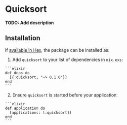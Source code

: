# Quicksort

**TODO: Add description**

## Installation

If [available in Hex](https://hex.pm/docs/publish), the package can be installed as:

  1. Add `quicksort` to your list of dependencies in `mix.exs`:

    ```elixir
    def deps do
      [{:quicksort, "~> 0.1.0"}]
    end
    ```

  2. Ensure `quicksort` is started before your application:

    ```elixir
    def application do
      [applications: [:quicksort]]
    end
    ```

